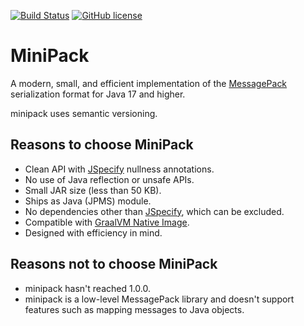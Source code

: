 [![Build Status](https://img.shields.io/github/actions/workflow/status/translatenix/minipack/run-dev-build)](https://github.com/translatenix/minipack/actions/workflows/run-dev-build.yml)
[![GitHub license](https://img.shields.io/github/license/translatenix/minipack)](https://github.com/translatenix/minipack/blob/main/LICENSE.txt)
# MiniPack

A modern, small, and efficient implementation of the [MessagePack](https://msgpack.org/) serialization format for Java 17 and higher.

minipack uses semantic versioning.

## Reasons to choose MiniPack

* Clean API with [JSpecify](https://github.com/jspecify/jspecify) nullness annotations.
* No use of Java reflection or unsafe APIs.
* Small JAR size (less than 50 KB).
* Ships as Java (JPMS) module.
* No dependencies other than [JSpecify](https://central.sonatype.com/artifact/org.jspecify/jspecify), which can be excluded.
* Compatible with [GraalVM Native Image](https://www.graalvm.org/latest/reference-manual/native-image/).
* Designed with efficiency in mind.

## Reasons not to choose MiniPack

* minipack hasn't reached 1.0.0.
* minipack is a low-level MessagePack library and doesn't support 
  features such as mapping messages to Java objects.
